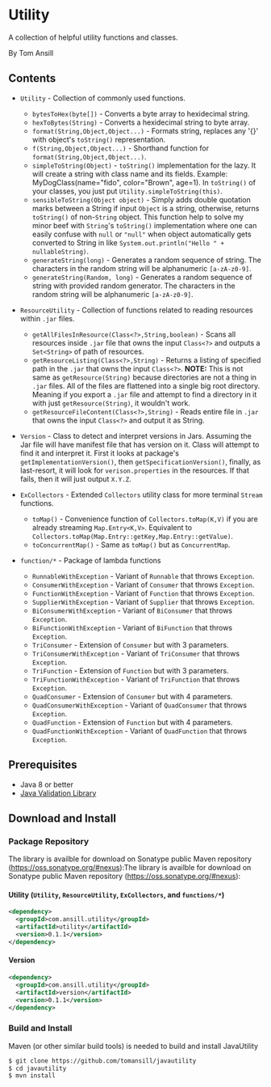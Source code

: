 # Utility

A collection of helpful utility functions and classes.

By Tom Ansill

## Contents

- `Utility` - Collection of commonly used functions.
  - `bytesToHex(byte[])` - Converts a byte array to hexidecimal string.
  - `hexToBytes(String)` - Converts a hexidecimal string to byte array.
  - `format(String,Object,Object...)` - Formats string, replaces any '{}' with object's `toString()` representation.
  - `f(String,Object,Object...)` - Shorthand function for `format(String,Object,Object...)`.
  - `simpleToString(Object)` - `toString()` implementation for the lazy. It will create a string with class name and its fields. Example: MyDogClass(name="fido", color="Brown", age=1). In `toString()` of your classes, you just put `Utility.simpleToString(this)`. 
  - `sensibleToString(Object object)` - Simply adds double quotation marks between a String if input `Object` is a string, otherwise, returns `toString()` of non-`String` object. This function help to solve my minor beef with `String`'s `toString()` implementation where one can easily confuse with `null` or `"null"` when object automatically gets converted to String in like `System.out.println("Hello " + nullableString)`. 
  - `generateString(long)` - Generates a random sequence of string. The characters in the random string will be alphanumeric `[a-zA-z0-9]`.
  - `generateString(Random, long)` - Generates a random sequence of string with provided random generator. The characters in the random string will be alphanumeric `[a-zA-z0-9]`.
  
- `ResourceUtility` - Collection of functions related to reading resources within `.jar` files.
  - `getAllFilesInResource(Class<?>,String,boolean)` - Scans all resources inside `.jar` file that owns the input `Class<?>` and outputs a `Set<String>` of path of resources.
  - `getResourceListing(Class<?>,String)` - Returns a listing of specified path in the `.jar` that owns the input `Class<?>`. **NOTE:** This is not same as `getResource(String)` because directories are not a thing in `.jar` files. All of the files are flattened into a single big root directory. Meaning if you export a `.jar` file and attempt to find a directory in it with just `getResource(String)`, it wouldn't work. 
  - `getResourceFileContent(Class<?>,String)` - Reads entire file in `.jar` that owns the input `Class<?>` and output it as String.
- `Version` - Class to detect and interpret versions in Jars. Assuming the Jar file will have manifest file that has version on it. Class will attempt to find it and interpret it. First it looks at package's `getImplementationVersion()`, then `getSpecificationVersion()`, finally, as last-resort, it will look for `verison.properties` in the resources. If that fails, then it will just output `X.Y.Z`. 
- `ExCollectors` - Extended `Collectors` utility class for more terminal `Stream` functions.
  - `toMap()` - Convenience function of `Collectors.toMap(K,V)` if you are already streaming `Map.Entry<K,V>`. Equivalent to `Collectors.toMap(Map.Entry::getKey,Map.Entry::getValue)`.
  - `toConcurrentMap()` - Same as `toMap()` but as `ConcurrentMap`.
- `function/*` - Package of lambda functions
  - `RunnableWithException` - Variant of `Runnable` that throws `Exception`.
  - `ConsumerWithException` - Variant of `Consumer` that throws `Exception`. 
  - `FunctionWithException` - Variant of `Function` that throws `Exception`. 
  - `SupplierWithException` - Variant of `Supplier` that throws `Exception`.
  - `BiConsumerWithException` - Variant of `BiConsumer` that throws `Exception`. 
  - `BiFunctionWithException` - Variant of `BiFunction` that throws `Exception`. 
  - `TriConsumer` - Extension of `Consumer` but with 3 parameters.
  - `TriConsumerWithException` - Variant of `TriConsumer` that throws `Exception`. 
  - `TriFunction` - Extension of `Function` but with 3 parameters.
  - `TriFunctionWithException` - Variant of `TriFunction` that throws `Exception`. 
  - `QuadConsumer` - Extension of `Consumer` but with 4 parameters.
  - `QuadConsumerWithException` - Variant of `QuadConsumer` that throws `Exception`. 
  - `QuadFunction` - Extension of `Function` but with 4 parameters.
  - `QuadFunctionWithException` - Variant of `QuadFunction` that throws `Exception`. 
  
## Prerequisites

- Java 8 or better
- [Java Validation Library](https://github.com/tomansill/JavaValidation/)

## Download and Install

### Package Repository

The library is availble for download on Sonatype public Maven repository (https://oss.sonatype.org/#nexus):The library is availble for download on Sonatype public Maven repository (https://oss.sonatype.org/#nexus):

#### Utility (`Utility`, `ResourceUtility`, `ExCollectors`, and `functions/*`)
```xml
<dependency>
  <groupId>com.ansill.utility</groupId>
  <artifactId>utility</artifactId>
  <version>0.1.1</version>
</dependency>
```

#### Version
```xml
<dependency>
  <groupId>com.ansill.utility</groupId>
  <artifactId>version</artifactId>
  <version>0.1.1</version>
</dependency>
```

### Build and Install

Maven (or other similar build tools) is needed to build and install JavaUtility

```sh
$ git clone https://github.com/tomansill/javautility
$ cd javautility
$ mvn install
```